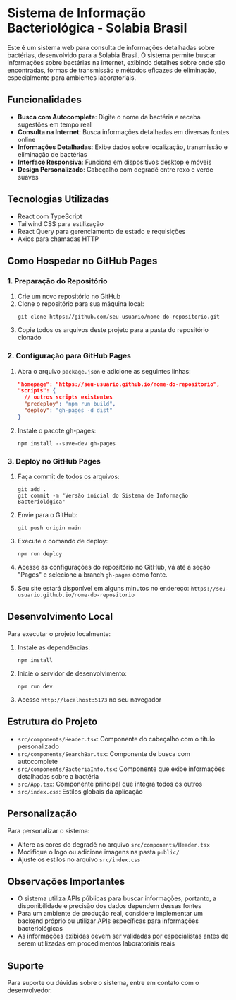 # Sistema de Informação Bacteriológica - Solabia Brasil

Este é um sistema web para consulta de informações detalhadas sobre bactérias, desenvolvido para a Solabia Brasil. O sistema permite buscar informações sobre bactérias na internet, exibindo detalhes sobre onde são encontradas, formas de transmissão e métodos eficazes de eliminação, especialmente para ambientes laboratoriais.

## Funcionalidades

- **Busca com Autocomplete**: Digite o nome da bactéria e receba sugestões em tempo real
- **Consulta na Internet**: Busca informações detalhadas em diversas fontes online
- **Informações Detalhadas**: Exibe dados sobre localização, transmissão e eliminação de bactérias
- **Interface Responsiva**: Funciona em dispositivos desktop e móveis
- **Design Personalizado**: Cabeçalho com degradê entre roxo e verde suaves

## Tecnologias Utilizadas

- React com TypeScript
- Tailwind CSS para estilização
- React Query para gerenciamento de estado e requisições
- Axios para chamadas HTTP

## Como Hospedar no GitHub Pages

### 1. Preparação do Repositório

1. Crie um novo repositório no GitHub
2. Clone o repositório para sua máquina local:
   ```
   git clone https://github.com/seu-usuario/nome-do-repositorio.git
   ```
3. Copie todos os arquivos deste projeto para a pasta do repositório clonado

### 2. Configuração para GitHub Pages

1. Abra o arquivo `package.json` e adicione as seguintes linhas:
   ```json
   "homepage": "https://seu-usuario.github.io/nome-do-repositorio",
   "scripts": {
     // outros scripts existentes
     "predeploy": "npm run build",
     "deploy": "gh-pages -d dist"
   }
   ```

2. Instale o pacote gh-pages:
   ```
   npm install --save-dev gh-pages
   ```

### 3. Deploy no GitHub Pages

1. Faça commit de todos os arquivos:
   ```
   git add .
   git commit -m "Versão inicial do Sistema de Informação Bacteriológica"
   ```

2. Envie para o GitHub:
   ```
   git push origin main
   ```

3. Execute o comando de deploy:
   ```
   npm run deploy
   ```

4. Acesse as configurações do repositório no GitHub, vá até a seção "Pages" e selecione a branch `gh-pages` como fonte.

5. Seu site estará disponível em alguns minutos no endereço: `https://seu-usuario.github.io/nome-do-repositorio`

## Desenvolvimento Local

Para executar o projeto localmente:

1. Instale as dependências:
   ```
   npm install
   ```

2. Inicie o servidor de desenvolvimento:
   ```
   npm run dev
   ```

3. Acesse `http://localhost:5173` no seu navegador

## Estrutura do Projeto

- `src/components/Header.tsx`: Componente do cabeçalho com o título personalizado
- `src/components/SearchBar.tsx`: Componente de busca com autocomplete
- `src/components/BacteriaInfo.tsx`: Componente que exibe informações detalhadas sobre a bactéria
- `src/App.tsx`: Componente principal que integra todos os outros
- `src/index.css`: Estilos globais da aplicação

## Personalização

Para personalizar o sistema:

- Altere as cores do degradê no arquivo `src/components/Header.tsx`
- Modifique o logo ou adicione imagens na pasta `public/`
- Ajuste os estilos no arquivo `src/index.css`

## Observações Importantes

- O sistema utiliza APIs públicas para buscar informações, portanto, a disponibilidade e precisão dos dados dependem dessas fontes
- Para um ambiente de produção real, considere implementar um backend próprio ou utilizar APIs específicas para informações bacteriológicas
- As informações exibidas devem ser validadas por especialistas antes de serem utilizadas em procedimentos laboratoriais reais

## Suporte

Para suporte ou dúvidas sobre o sistema, entre em contato com o desenvolvedor.

